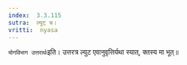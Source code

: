 ```yaml
---
index:  3.3.115
sutra:  ल्युट् च।
vritti:  nyasa
---
```


`योगविभाग उत्तरार्थः`इति। उत्तरत्र ल्युट एवानुवृत्तिर्यथा स्यात्, क्तस्य मा भूत्॥

